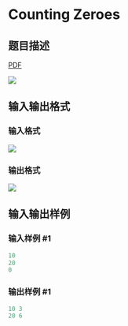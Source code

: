 # Counting Zeroes

## 题目描述

[problemUrl]: https://uva.onlinejudge.org/index.php?option=com_onlinejudge&Itemid=8&category=242&page=show_problem&problem=3242

[PDF](https://uva.onlinejudge.org/external/120/p12090.pdf)

![](https://cdn.luogu.com.cn/upload/vjudge_pic/UVA12090/0e14498dd1e1451bb494cfcb505a4218c6dc7dc1.png)

## 输入输出格式

### 输入格式

![](https://cdn.luogu.com.cn/upload/vjudge_pic/UVA12090/882fd96a17443e116fb85c2930c76b3a97f2c527.png)

### 输出格式

![](https://cdn.luogu.com.cn/upload/vjudge_pic/UVA12090/c68cdf6446f0d572b7d3b518175dd40c6c76daec.png)

## 输入输出样例

### 输入样例 #1

```cpp
10
20
0
```


### 输出样例 #1

```cpp
10 3
20 6
```


